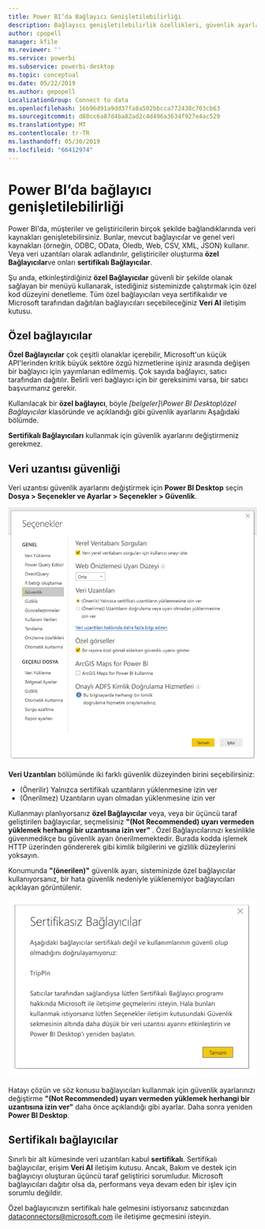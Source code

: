 ```yaml
---
title: Power BI’da Bağlayıcı Genişletilebilirliği
description: Bağlayıcı genişletilebilirlik özellikleri, güvenlik ayarları ve sertifikalı bağlayıcılar
author: cpopell
manager: kfile
ms.reviewer: ''
ms.service: powerbi
ms.subservice: powerbi-desktop
ms.topic: conceptual
ms.date: 05/22/2019
ms.author: gepopell
LocalizationGroup: Connect to data
ms.openlocfilehash: 16b96d91a9dd37fa8a502bbcca772438c703cb63
ms.sourcegitcommit: d88cc6a87d4ba82ad2c4d496a3634f927e4ac529
ms.translationtype: MT
ms.contentlocale: tr-TR
ms.lasthandoff: 05/30/2019
ms.locfileid: "66412974"
---
```

# <a name="connector-extensibility-in-power-bi"></a>Power BI’da bağlayıcı genişletilebilirliği

Power BI'da, müşteriler ve geliştiricilerin birçok şekilde bağlandıklarında veri kaynakları genişletebilirsiniz. Bunlar, mevcut bağlayıcılar ve genel veri kaynakları (örneğin, ODBC, OData, Oledb, Web, CSV, XML, JSON) kullanır. Veya veri uzantıları olarak adlandırılır, geliştiriciler oluşturma **özel Bağlayıcılar**ve onları **sertifikalı Bağlayıcılar**.

Şu anda, etkinleştirdiğiniz **özel Bağlayıcılar** güvenli bir şekilde olanak sağlayan bir menüyü kullanarak, istediğiniz sisteminizde çalıştırmak için özel kod düzeyini denetleme. Tüm özel bağlayıcıları veya sertifikalıdır ve Microsoft tarafından dağıtılan bağlayıcıları seçebileceğiniz **Veri Al** iletişim kutusu.

## <a name="custom-connectors"></a>Özel bağlayıcılar

**Özel Bağlayıcılar** çok çeşitli olanaklar içerebilir, Microsoft'un küçük API'lerinden kritik büyük sektöre özgü hizmetlerine işiniz arasında değişen bir bağlayıcı için yayımlanan edilmemiş. Çok sayıda bağlayıcı, satıcı tarafından dağıtılır. Belirli veri bağlayıcı için bir gereksinimi varsa, bir satıcı başvurmanız gerekir.

Kullanılacak bir **özel bağlayıcı**, böyle  *\[belgeler]\\Power BI Desktop\\özel Bağlayıcılar* klasöründe ve açıklandığı gibi güvenlik ayarlarını Aşağıdaki bölümde.

**Sertifikalı Bağlayıcıları** kullanmak için güvenlik ayarlarını değiştirmeniz gerekmez.

## <a name="data-extension-security"></a>Veri uzantısı güvenliği

Veri uzantısı güvenlik ayarlarını değiştirmek için **Power BI Desktop** seçin **Dosya > Seçenekler ve Ayarlar > Seçenekler > Güvenlik**.

![Veri uzantısı güvenlik seçenekleri ile özel bağlayıcılar yüklemek isteyip istemediğinizi kontrol](media/desktop-connector-extensibility/data-extension-security-1.png)

**Veri Uzantıları** bölümünde iki farklı güvenlik düzeyinden birini seçebilirsiniz:

* (Önerilir) Yalnızca sertifikalı uzantıların yüklenmesine izin ver
* (Önerilmez) Uzantıların uyarı olmadan yüklenmesine izin ver

Kullanmayı planlıyorsanız **özel Bağlayıcılar** veya, veya bir üçüncü taraf geliştirilen bağlayıcılar, seçmelisiniz **"(Not Recommended) uyarı vermeden yüklemek herhangi bir uzantısına izin ver"** . Özel Bağlayıcılarınızı kesinlikle güvenmedikçe bu güvenlik ayarı önerilmemektedir. Burada kodda işlemek HTTP üzerinden göndererek gibi kimlik bilgilerini ve gizlilik düzeylerini yoksayın.

Konumunda **"(önerilen)"** güvenlik ayarı, sisteminizde özel bağlayıcılar kullanıyorsanız, bir hata güvenlik nedeniyle yüklenemiyor bağlayıcıları açıklayan görüntülenir.

![Bir iletişim kutusu özel bağlayıcılar, güvenlik ayarları, bu büyük/küçük harf TripPin nedeniyle yüklenemiyor açıklar.](media/desktop-connector-extensibility/data-extension-security-2.png)

Hatayı çözün ve söz konusu bağlayıcıları kullanmak için güvenlik ayarlarınızı değiştirme **"(Not Recommended) uyarı vermeden yüklemek herhangi bir uzantısına izin ver"** daha önce açıklandığı gibi ayarlar. Daha sonra yeniden **Power BI Desktop**.

## <a name="certified-connectors"></a>Sertifikalı bağlayıcılar

Sınırlı bir alt kümesinde veri uzantıları kabul **sertifikalı**. Sertifikalı bağlayıcılar, erişim **Veri Al** iletişim kutusu. Ancak, Bakım ve destek için bağlayıcıyı oluşturan üçüncü taraf geliştirici sorumludur. Microsoft bağlayıcıları dağıtır olsa da, performans veya devam eden bir işlev için sorumlu değildir.

Özel bağlayıcınızın sertifikalı hale gelmesini istiyorsanız satıcınızdan dataconnectors@microsoft.com ile iletişime geçmesini isteyin.
